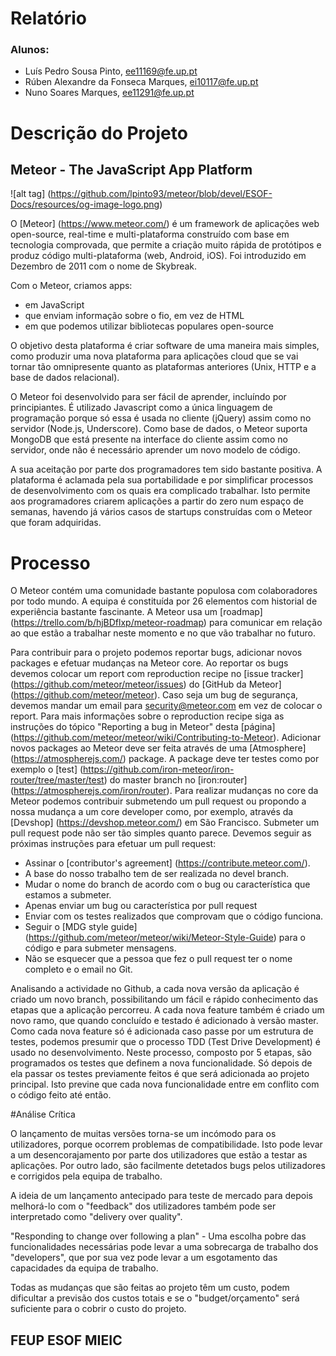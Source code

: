 # Relatório

### Alunos:
* Luís Pedro Sousa Pinto, ee11169@fe.up.pt
* Rúben Alexandre da Fonseca Marques, ei10117@fe.up.pt 
* Nuno Soares Marques, ee11291@fe.up.pt

# Descrição do Projeto

## Meteor - The JavaScript App Platform

![alt tag] (https://github.com/lpinto93/meteor/blob/devel/ESOF-Docs/resources/og-image-logo.png)

O [Meteor] (https://www.meteor.com/) é um framework de aplicações web open-source, real-time e multi-plataforma construído com base em tecnologia comprovada,
que permite a criação muito rápida de protótipos e produz código multi-plataforma (web, Android, iOS).
Foi introduzido em Dezembro de 2011 com o nome de Skybreak.

Com o Meteor, criamos apps:

* em JavaScript
* que enviam informação sobre o fio, em vez de HTML
* em que podemos utilizar bibliotecas populares open-source

O objetivo desta plataforma é criar software de uma maneira mais simples, como produzir uma nova plataforma para aplicações cloud
que se vai tornar tão omnipresente quanto as plataformas anteriores (Unix, HTTP e a base de dados relacional). 

O Meteor foi desenvolvido para ser fácil de aprender, incluíndo por principiantes. É utilizado Javascript como a única linguagem de programação porque só essa é usada no cliente (jQuery) assim como no servidor (Node.js, Underscore). Como base de dados, o Meteor suporta MongoDB que está presente na interface do cliente assim como no servidor, onde não é necessário aprender um novo modelo de código.

A sua aceitação por parte dos programadores tem sido bastante positiva. A plataforma é aclamada pela sua portabilidade e por simplificar processos de desenvolvimento com os quais era complicado trabalhar. Isto permite aos programadores criarem aplicações a partir do zero num espaço de semanas, havendo já vários casos de startups construídas com o Meteor que foram adquiridas.

# Processo

O Meteor contém uma comunidade bastante populosa com colaboradores por todo mundo. A equipa é constituída por 26 elementos com
historial de experiência bastante fascinante. A Meteor usa um [roadmap] (https://trello.com/b/hjBDflxp/meteor-roadmap) para comunicar em relação ao que estão a trabalhar neste momento e no que vão trabalhar no futuro.

Para contribuir para o projeto podemos reportar bugs, adicionar novos packages e efetuar mudanças na Meteor core. Ao reportar os bugs devemos colocar um report com reproduction recipe no [issue tracker] (https://github.com/meteor/meteor/issues) do [GitHub da Meteor] (https://github.com/meteor/meteor). Caso seja um bug de segurança, devemos mandar um email para security@meteor.com em vez de colocar o report. Para mais informações sobre o reproduction recipe siga as instruções do tópico "Reporting a bug in Meteor" desta [página] (https://github.com/meteor/meteor/wiki/Contributing-to-Meteor).
Adicionar novos packages ao Meteor deve ser feita através de uma [Atmosphere] (https://atmospherejs.com/) package. A package deve ter testes como por exemplo o [test] (https://github.com/iron-meteor/iron-router/tree/master/test) do master branch no [iron:router] (https://atmospherejs.com/iron/router).
Para realizar mudanças no core da Meteor podemos contribuir submetendo um pull request ou propondo a nossa mudança a um core developer como, por exemplo, através da [Devshop] (https://devshop.meteor.com/) em São Francisco. Submeter um pull request pode não ser tão simples quanto parece. Devemos seguir as próximas instruções para efetuar um pull request:

* Assinar o [contributor's agreement] (https://contribute.meteor.com/).
* A base do nosso trabalho tem de ser realizada no devel branch. 
* Mudar o nome do branch de acordo com o bug ou característica que estamos a submeter.
* Apenas enviar um bug ou característica por pull request
* Enviar com os testes realizados que comprovam que o código funciona.
* Seguir o [MDG style guide] (https://github.com/meteor/meteor/wiki/Meteor-Style-Guide) para o código e para submeter mensagens.
* Não se esquecer que a pessoa que fez o pull request ter o nome completo e o email no Git.

Analisando a actividade no Github, a cada nova versão da aplicação é criado um novo branch, possibilitando um fácil e rápido conhecimento das etapas que a aplicação percorreu. A cada nova feature também é criado um novo ramo, que quando concluído e testado é adicionado à versão master. Como cada nova feature só é adicionada caso passe por um estrutura de testes, podemos presumir que o processo TDD (Test Drive Development) é usado no desenvolvimento. Neste processo, composto por 5 etapas, são programados os testes que definem a nova funcionalidade. Só depois de ela passar os testes previamente feitos é que será adicionada ao projeto principal. Isto previne que cada nova funcionalidade entre em conflito com o código feito até então.

#Análise Crítica

O lançamento de muitas versões torna-se um incómodo para os utilizadores, porque ocorrem problemas de compatibilidade. Isto pode levar a um desencorajamento por parte dos utilizadores que estão a testar as aplicações. Por outro lado, são facilmente detetados bugs pelos utilizadores e corrigidos pela equipa de trabalho.

A ideia de um lançamento antecipado para teste de mercado para depois melhorá-lo com o "feedback" dos utilizadores também pode ser interpretado como "delivery over quality".

"Responding to change over following a plan" - 
Uma escolha pobre das funcionalidades necessárias pode levar a uma sobrecarga de trabalho dos "developers", que por sua vez pode levar a um esgotamento das capacidades da equipa de trabalho.

Todas as mudanças que são feitas ao projeto têm um custo, podem dificultar a previsão dos custos totais e se o "budget/orçamento" será suficiente para o cobrir o custo do projeto.

## FEUP ESOF  MIEIC
